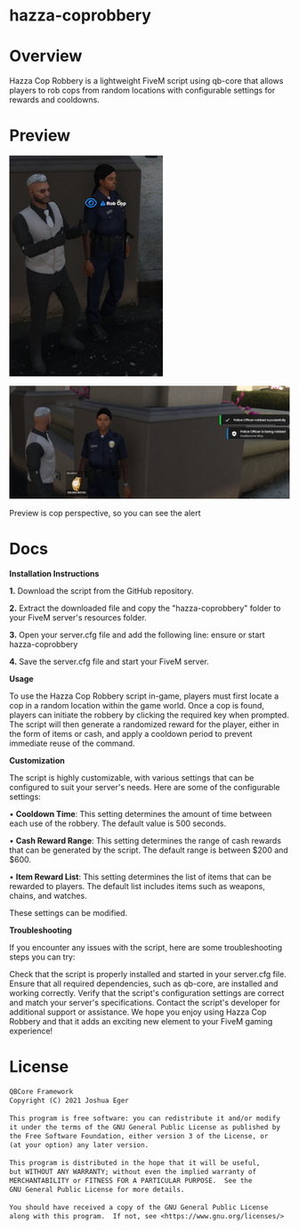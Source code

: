 # hazza-coprobbery


# Overview

Hazza Cop Robbery is a lightweight FiveM script using qb-core that allows players to rob cops from random locations with configurable settings for rewards and cooldowns. 

# Preview
![Screenshot](preview.png)

![Screenshot](preview2.png)

Preview is cop perspective, so you can see the alert

# Docs

**Installation Instructions**

**1.** Download the script from the GitHub repository.

**2.** Extract the downloaded file and copy the "hazza-coprobbery" folder to your FiveM server's resources folder.

**3.** Open your server.cfg file and add the following line: ensure or start hazza-coprobbery

**4.** Save the server.cfg file and start your FiveM server.

**Usage**

To use the Hazza Cop Robbery script in-game, players must first locate a cop in a random location within the game world. Once a cop is found, players can initiate the robbery by clicking the required key when prompted. The script will then generate a randomized reward for the player, either in the form of items or cash, and apply a cooldown period to prevent immediate reuse of the command.

**Customization**

The script is highly customizable, with various settings that can be configured to suit your server's needs. Here are some of the configurable settings:

• **Cooldown Time**: This setting determines the amount of time between each use of the robbery. The default value is 500 seconds.

• **Cash Reward Range**: This setting determines the range of cash rewards that can be generated by the script. The default range is between $200 and $600.

• **Item Reward List**: This setting determines the list of items that can be rewarded to players. The default list includes items such as weapons, chains, and watches.

These settings can be modified.

**Troubleshooting**

If you encounter any issues with the script, here are some troubleshooting steps you can try:

Check that the script is properly installed and started in your server.cfg file.
Ensure that all required dependencies, such as qb-core, are installed and working correctly.
Verify that the script's configuration settings are correct and match your server's specifications.
Contact the script's developer for additional support or assistance.
We hope you enjoy using Hazza Cop Robbery and that it adds an exciting new element to your FiveM gaming experience!


# License

    QBCore Framework
    Copyright (C) 2021 Joshua Eger

    This program is free software: you can redistribute it and/or modify
    it under the terms of the GNU General Public License as published by
    the Free Software Foundation, either version 3 of the License, or
    (at your option) any later version.

    This program is distributed in the hope that it will be useful,
    but WITHOUT ANY WARRANTY; without even the implied warranty of
    MERCHANTABILITY or FITNESS FOR A PARTICULAR PURPOSE.  See the
    GNU General Public License for more details.

    You should have received a copy of the GNU General Public License
    along with this program.  If not, see <https://www.gnu.org/licenses/>

